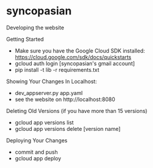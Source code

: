 syncopasian
===========

Developing the website 

Getting Started
- Make sure you have the Google Cloud SDK installed: https://cloud.google.com/sdk/docs/quickstarts
- gcloud auth login [syncopasian's gmail account]
- pip install -t lib -r requirements.txt

Showing Your Changes In Localhost:
- dev_appserver.py app.yaml
- see the website on http://localhost:8080

Deleting Old Versions (if you have more than 15 versions)
- gcloud app versions list
- gcloud app versions delete [version name]

Deploying Your Changes
- commit and push
- gcloud app deploy
